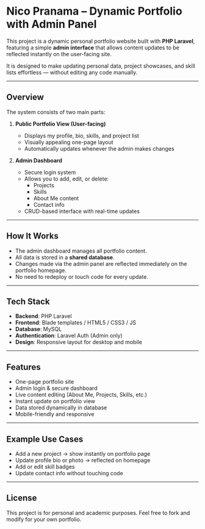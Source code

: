 # Nico Pranama – Dynamic Portfolio with Admin Panel

This project is a dynamic personal portfolio website built with **PHP Laravel**, featuring a simple **admin interface** that allows content updates to be reflected instantly on the user-facing site.

It is designed to make updating personal data, project showcases, and skill lists effortless — without editing any code manually.

---

## Overview

The system consists of two main parts:

1. **Public Portfolio View (User-facing)**  
   - Displays my profile, bio, skills, and project list  
   - Visually appealing one-page layout  
   - Automatically updates whenever the admin makes changes

2. **Admin Dashboard**  
   - Secure login system  
   - Allows you to add, edit, or delete:
     - Projects
     - Skills
     - About Me content
     - Contact info  
   - CRUD-based interface with real-time updates

---

## How It Works

- The admin dashboard manages all portfolio content.
- All data is stored in a **shared database**.
- Changes made via the admin panel are reflected immediately on the portfolio homepage.
- No need to redeploy or touch code for every update.

---

## Tech Stack

- **Backend**: PHP Laravel
- **Frontend**: Blade templates / HTML5 / CSS3 / JS
- **Database**: MySQL
- **Authentication**: Laravel Auth (Admin only)
- **Design**: Responsive layout for desktop and mobile

---

## Features

- One-page portfolio site  
- Admin login & secure dashboard  
- Live content editing (About Me, Projects, Skills, etc.)  
- Instant update on portfolio view  
- Data stored dynamically in database  
- Mobile-friendly and responsive

---

## Example Use Cases

- Add a new project → show instantly on portfolio page  
- Update profile bio or photo → reflected on homepage  
- Add or edit skill badges  
- Update contact info without touching code

---

## License

This project is for personal and academic purposes. Feel free to fork and modify for your own portfolio.


